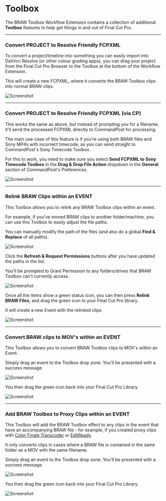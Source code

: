 # Toolbox

The BRAW Toolbox Workflow Extension contains a collection of additional **Toolbox** features to help get things in and out of Final Cut Pro.

---

### Convert PROJECT to Resolve Friendly FCPXML

To convert a project/timeline into something you can easily import into DaVinci Resolve (or other colour grading apps), you can drag your project from the Final Cut Pro Browser to the Toolbox at the bottom of the Workflow Extension.

This will create a new FCPXML, where it converts the BRAW Toolbox clips into normal BRAW clips.

![Screenshot](static/install-19.png)

---

### Convert PROJECT to Resolve Friendly FCPXML (via CP)

This works the same as above, but instead of prompting you for a filename, it'll send the processed FCPXML directly to CommandPost for processing.

The main use-case of this feature is if you're using both BRAW files and Sony MP4s with incorrect timecode, as you can send straight to CommandPost's Sony Timecode Toolbox.

For this to work, you need to make sure you select **Send FCPXML to Sony Timecode Toolbox** in the **Drag & Drop File Action** dropdown in the **General** section of CommandPost's Preferences.

![Screenshot](static/commandpost-01.png)

---

### Relink BRAW Clips within an EVENT

This Toolbox allows you to relink any BRAW Toolbox clips within an event.

For example, if you've moved BRAW clips to another folder/machine, you can use this Toolbox to easily adjust the file paths.

You can manually modify the path of the files (and also do a global **Find & Replace** of all paths).

![Screenshot](static/relink-01.png)

Click the **Refresh & Request Permissions** buttons after you have updated the paths in the list.

You'll be prompted to Grant Permission to any folders/drives that BRAW Toolbox can't currently access.

![Screenshot](static/relink-02.png)

Once all the items show a green status icon, you can then press **Relink BRAW Files**, and drag the green icon to your Final Cut Pro library.

It will create a new Event with the relinked clips.

![Screenshot](static/relink-03.png)

---

### Convert BRAW clips to MOV's within an EVENT

This Toolbox allows you to convert BRAW Toolbox clips to MOV's within an Event.

Simply drag an event to the Toolbox drop zone. You'll be presented with a success message.

![Screenshot](static/braw-to-mov-01.png)

You then drag the green icon back into your Final Cut Pro Library.

![Screenshot](static/braw-to-mov-02.png)

---

### Add BRAW Toolbox to Proxy Clips within an EVENT

This Toolbox will add the BRAW Toolbox effect to any clips in the event that have an accompanying BRAW file - for example, if you created proxy clips with [Color Finale Transcoder](https://colorfinale.com/transcoder) or [EditReady](https://hedge.video/editready).

It only converts clips in cases where a BRAW file is contained in the same folder as a MOV with the same filename.

Simply drag an event to the Toolbox drop zone. You'll be presented with a success message.

![Screenshot](static/braw-to-mov-01.png)

You then drag the green icon back into your Final Cut Pro Library.

![Screenshot](static/braw-to-mov-02.png)
